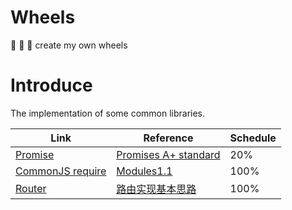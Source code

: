 # Wheels
🚗 🚓 🚎 create my own wheels

# Introduce
The implementation of some common libraries.

| Link | Reference | Schedule |
| ------| ------ | ------ |
| [Promise](https://github.com/MechanicianW/Wheels/tree/master/Promise) | [Promises A+ standard](https://promisesaplus.com/) | 20% |
| [CommonJS require](https://github.com/MechanicianW/Wheels/tree/master/CommonJS) | [Modules1.1](http://wiki.commonjs.org/wiki/Modules/1.1) | 100% |
| [Router](https://github.com/MechanicianW/Wheels/tree/master/Router) | [路由实现基本思路](https://blog.colafornia.me/post/2018/implement-of-frontend-route/) | 100% |